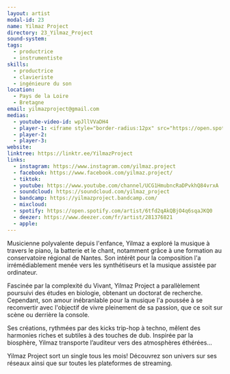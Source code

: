 ```yaml
---
layout: artist
modal-id: 23
name: Yilmaz Project
directory: 23_Yilmaz_Project
sound-system: 
tags: 
  - productrice
  - instrumentiste
skills: 
  - productrice
  - clavieriste
  - ingénieure du son
location:
  - Pays de la Loire
  - Bretagne
email: yilmazproject@gmail.com
medias:
  - youtube-video-id: wpJllVVaDH4
  - player-1: <iframe style="border-radius:12px" src="https://open.spotify.com/embed/artist/6tfd2qAkQBjO4q6sqaJKQ0?utm_source=generator" width="100%" height="352" frameBorder="0" allowfullscreen="" allow="autoplay; clipboard-write; encrypted-media; fullscreen; picture-in-picture" loading="lazy"></iframe>
  - player-2: 
  - player-3: 
website: 
linktree: https://linktr.ee/YilmazProject
links:
  - instagram: https://www.instagram.com/yilmaz.project
  - facebook: https://www.facebook.com/yilmaz.project/
  - tiktok: 
  - youtube: https://www.youtube.com/channel/UCG1HmubncRaDPvkhQ84vrxA
  - soundcloud: https://soundcloud.com/yilmaz_project
  - bandcamp: https://yilmazproject.bandcamp.com/
  - mixcloud: 
  - spotify: https://open.spotify.com/artist/6tfd2qAkQBjO4q6sqaJKQ0
  - deezer: https://www.deezer.com/fr/artist/281376821
  - apple:
---
```


Musicienne polyvalente depuis l'enfance, Yilmaz a exploré la musique à travers le piano, la batterie et le chant, notamment grâce à une formation au conservatoire régional de Nantes. Son intérêt pour la composition l'a irrémédiablement menée vers les synthétiseurs et la musique assistée par ordinateur.

Fascinée par la complexité du Vivant, Yilmaz Project a parallèlement poursuivi des études en biologie, obtenant un doctorat de recherche. Cependant, son amour inébranlable pour la musique l'a poussée à se reconvertir avec l'objectif de vivre pleinement de sa passion, que ce soit sur scène ou derrière la console.

Ses créations, rythmées par des kicks trip-hop à techno, mêlent des harmonies riches et subtiles à des touches de dub. Inspirée par la biosphère, Yilmaz transporte l’auditeur vers des atmosphères éthérées...

Yilmaz Project sort un single tous les mois! Découvrez son univers sur ses réseaux ainsi que sur toutes les plateformes de streaming.
